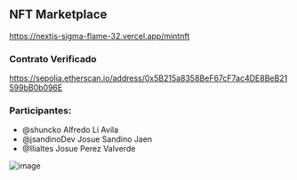 ## NFT Marketplace

https://nextjs-sigma-flame-32.vercel.app/mintnft


### Contrato Verificado
https://sepolia.etherscan.io/address/0x5B215a8358BeF67cF7ac4DE8BeB21599bB0b096E

### Participantes:
- @shuncko  Alfredo Li Avila
- @jsandinoDev Josue Sandino Jaen
- @Ilialtes Josue Perez Valverde

![image](https://github.com/user-attachments/assets/fc720470-f3f4-4115-bda9-4d7d78e61b5a)
